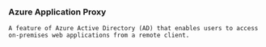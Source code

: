 ### Azure Application Proxy
	A feature of Azure Active Directory (AD) that enables users to access on-premises web applications from a remote client.